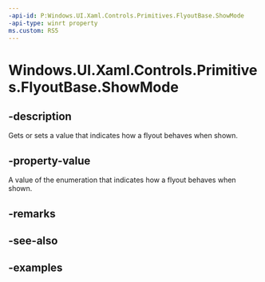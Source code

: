 ```yaml
---
-api-id: P:Windows.UI.Xaml.Controls.Primitives.FlyoutBase.ShowMode
-api-type: winrt property
ms.custom: RS5
---
```


<!-- Property syntax.
public FlyoutShowMode ShowMode { get;  set; }
-->

# Windows.UI.Xaml.Controls.Primitives.FlyoutBase.ShowMode

## -description

Gets or sets a value that indicates how a flyout behaves when shown.

## -property-value

A value of the enumeration that indicates how a flyout behaves when shown.

## -remarks

## -see-also

## -examples

